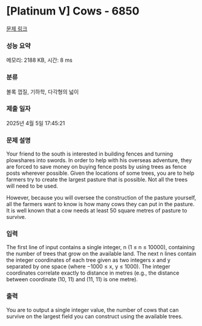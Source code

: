 # [Platinum V] Cows - 6850 

[문제 링크](https://www.acmicpc.net/problem/6850) 

### 성능 요약

메모리: 2188 KB, 시간: 8 ms

### 분류

볼록 껍질, 기하학, 다각형의 넓이

### 제출 일자

2025년 4월 5일 17:45:21

### 문제 설명

<p>Your friend to the south is interested in building fences and turning plowshares into swords. In order to help with his overseas adventure, they are forced to save money on buying fence posts by using trees as fence posts wherever possible. Given the locations of some trees, you are to help farmers try to create the largest pasture that is possible. Not all the trees will need to be used.</p>

<p>However, because you will oversee the construction of the pasture yourself, all the farmers want to know is how many cows they can put in the pasture. It is well known that a cow needs at least 50 square metres of pasture to survive.</p>

### 입력 

 <p>The first line of input contains a single integer, n (1 ≤ n ≤ 10000), containing the number of trees that grow on the available land. The next n lines contain the integer coordinates of each tree given as two integers x and y separated by one space (where −1000 ≤ x, y ≤ 1000). The integer coordinates correlate exactly to distance in metres (e.g., the distance between coordinate (10, 11) and (11, 11) is one metre).</p>

### 출력 

 <p>You are to output a single integer value, the number of cows that can survive on the largest field you can construct using the available trees.</p>

